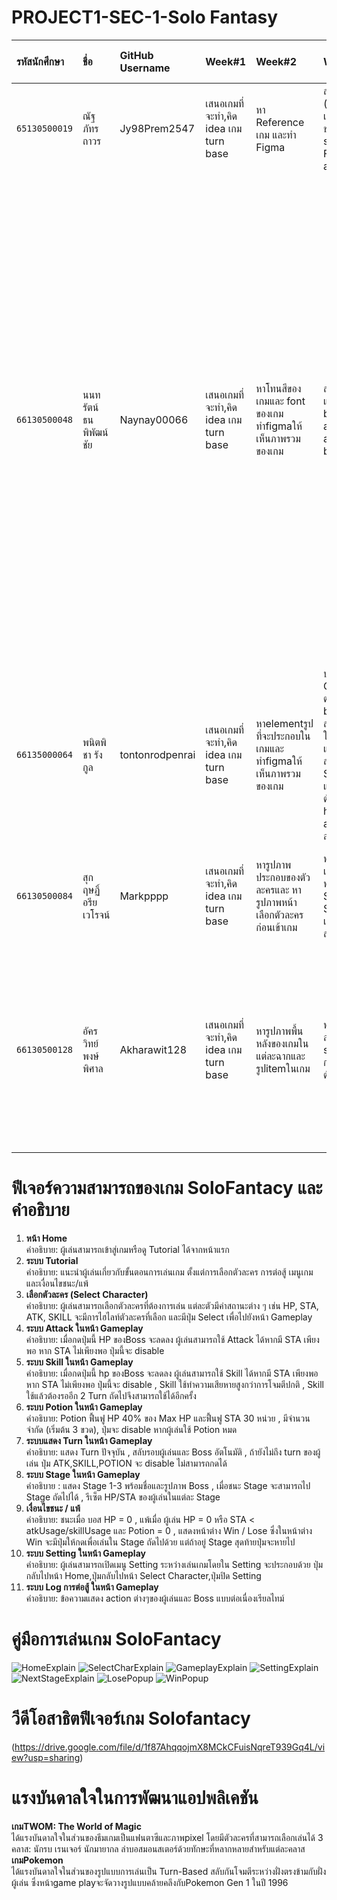 # PROJECT1-SEC-1-Solo Fantasy
| รหัสนักศึกษา    | ชื่อ               | GitHub Username | Week#1 | Week#2 | Week#3 | Week#4 | Week#5 | สัดส่วนการทำงาน |
| :---       	  | :---              | :---            | :--- | :---   | :---   | :---   | :---   | :--- |
| `65130500019` | ณัฐภัทร ถาวร        | Jy98Prem2547    | เสนอเกมที่จะทำ,คิด idea เกม turn base | หา Reference เกม และทำ Figma | สร้าง UI turn และ stage , เพิ่ม (logic เปลี่ยน turn และ stage , เปลี่ยน boss , reset hp และ sta ของ hero และ boss เวลาเปลี่ยน stage , เพิ่ม settimeout) ใน Function attackBoss และ attackHero | | เพิ่ม popup tutorial | 20%
| `66130500048` | นนทรัตน์ ธนพิพัฒน์ชัย | Naynay00066     | เสนอเกมที่จะทำ,คิด idea เกม turn base | หาโทนสีของเกมและ font ของเกม ทำfigmaให้เห็นภาพรวมของเกม | สร้าง UI หลอด hp สำหรับ boss และ hero , สร้าง UI attack button , สร้าง function attackBoss และใส่ logic boss attack hero กับ hero attack boss ทำให้หลอดเลือด hp ลด | ทำ v-bind เปลี่ยนรูปตัวละคร selectedCharacter ในหน้า gamePlay และ เปลี่ยนรูป Boss ตาม Stage | อธิบายรายการฟีเจอร์ความสามารถของแอปพลิเคชั่นใน README.md, เพิ่มคู่มือการใช้งานแอปพลิเคชันสำหรับผู้ใช้งานใน README.md, เพิ่มคลิปสาธิต features ของแอปพลิเคชันใน README.md , แก้bug function attackBoss และ skillBoss ว่าห้ามทำงานถ้า heroSta น้อยกว่า atkUsage และ skillUsage และทำให้ปุ่ม atk และ skill disable ถ้า heroSta น้อยกว่า atkUsage และ skillUsage , เพิ่มเงื่อนไข popup lose เมื่อ heroSta น้อยกว่า atkUsage และ skillUsage และจำนวน potion เท่ากับ 0 | 20%
| `66135000064` | พนิตพิชา รังกูล      | tontonrodpenrai | เสนอเกมที่จะทำ,คิด idea เกม turn base | หาelementรูปที่จะประกอบในเกมและ ทำfigmaให้เห็นภาพรวมของเกม | ปรับหน้าUI Start GameและSelect Character ต่อจากเพื่อน, เพิ่มตัวแปร bossCharacter เก็บข้อมูลบอส 3 สเตจ, ขยายตัวแปร characters ให้มี atkUsage, skillUsage, และ weakness ของตัวละคร, สร้าง UI แสดงค่า HP และ Stamina(selectedCharacter) และบอส (currentBoss), และเพิ่มตัวแปร heroSta กับ heroMaxSta สำหรับใช้ในฟังก์ชัน attackBoss() เพื่อตรวจสอบและลด Stamina เมื่อโจมตี | ทำให้แสดงdialog actionที่เกิดขึ้นของตัวละครและทำPopup Win/Lose ที่จะขึ้นก็ต่อเมื่อจบStageนั้นๆ เพิ่มfunction(goToNextStage, addLog, showNextLog) มีการรวมfunctionของการresetตัวละครมาอยู่ในfunction goToNextStage | แก้Popup winเมื่อชนะในstageสุดท้าย จะไม่แสดงปุ่มให้ไปstageต่อไปอีกและใส่iconเกม ปรับค่าatk,skill เพิ่มความสมดุลของเกม | 20%
| `66130500084` | สุกฤษฏิ์ อรียเวโรจน์   | Markpppp        | เสนอเกมที่จะทำ,คิด idea เกม turn base | หารูปภาพประกอบของตัวละครและ หารูปภาพหน้าเลือกตัวละครก่อนเข้าเกม | ทำส่วน State ของหน้า Setting, เขียนฟังก์ชันที่เกี่ยวข้องกับ Setting, ทำส่วนของโครงหน้าUi ของ Setting, ทำหน้าต่างป๊อปอัป Settings, เขียน css ของSetting เล็กน้อยเพื่อความสวยงาม และ ทำส่วนที่เกี่ยวข้องกับ Setting ทั้งหมด| ทำหน้าที่สร้างฟังก์ชันและการทำงานเกี่ยวกับPotionในการฟื้นฟูHPและSTA, ทำ Ui เกี่ยวกับ Potion ทำส่วนต่างๆที่เกี่ยวข้องทั้งหมดของ Potion | แก้ไขบัคที่เวลาผู้เล่นชนะครบ3ด่านแล้วย้อนกลับไปหน้าเลือกตัวละครใหม่จะทำให้ปุ่มสกิลมัน disable| 20%
| `66130500128` | อัครวิทย์ พงษ์พิศาล   | Akharawit128    | เสนอเกมที่จะทำ,คิด idea เกม turn base | หารูปภาพพื้นหลังของเกมในแต่ละฉากและรูปitemในเกม | ทำ LandingPage, หน้าเลือกตัวละคร, ทำ functionชื่อ selectedCharacter และเพิ่ม การตกแต่ง ui ต่างๆเช่น สีเวลาเลือกตัว เป็นต้น | ทำ fuction skillBoss | ช่วยเพื่อนแก้ bug function attackBoss และ skillBoss ว่าห้ามทำงานถ้า heroSta น้อยกว่า atkUsage และ skillUsage และทำให้ปุ่ม atk และ skill disable ถ้า heroSta น้อยกว่า atkUsage และ skillUsage  |20%


# ฟีเจอร์ความสามารถของเกม SoloFantacy และคำอธิบาย
1. **หน้า Home** <br>
คำอธิบาย: ผู้เล่นสามารถเข้าสู่เกมหรือดู Tutorial ได้จากหน้าแรก 
2. **ระบบ Tutorial** <br>
คำอธิบาย: แนะนำผู้เล่นเกี่ยวกับขั้นตอนการเล่นเกม ตั้งแต่การเลือกตัวละคร การต่อสู้ เมนูเกม และเงื่อนไขชนะ/แพ้
3. **เลือกตัวละคร (Select Character)** <br>
คำอธิบาย: ผู้เล่นสามารถเลือกตัวละครที่ต้องการเล่น แต่ละตัวมีค่าสถานะต่าง ๆ เช่น HP, STA, ATK, SKILL จะมีการไฮไลท์ตัวละครที่เลือก และมีปุ่ม Select เพื่อไปยังหน้า Gameplay
4. **ระบบ Attack ในหน้า Gameplay** <br>
คำอธิบาย: เมื่อกดปุ่มนี้ HP ของBoss จะลดลง ผู้เล่นสามารถใช้ Attack ได้หากมี STA เพียงพอ หาก STA ไม่เพียงพอ ปุ่มนี้จะ disable
5. **ระบบ Skill ในหน้า Gameplay** <br>
คำอธิบาย: เมื่อกดปุ่มนี้ hp ของBoss จะลดลง ผู้เล่นสามารถใช้ Skill ได้หากมี STA เพียงพอ หาก STA ไม่เพียงพอ ปุ่มนี้จะ disable , Skill ใช้ทำความเสียหายสูงกว่าการโจมตีปกติ , Skill ใช้แล้วต้องรออีก 2 Turn ถัดไปจึงสามารถใช้ได้อีกครั้ง
6. **ระบบ Potion ในหน้า Gameplay** <br>
คำอธิบาย: Potion ฟื้นฟู HP 40% ของ Max HP และฟื้นฟู STA 30 หน่วย , มีจำนวนจำกัด (เริ่มต้น 3 ขวด), ปุ่มจะ disable หากผู้เล่นใช้ Potion หมด
7. **ระบบแสดง Turn ในหน้า Gameplay** <br>
คำอธิบาย: แสดง Turn ปัจจุบัน , สลับรอบผู้เล่นและ Boss อัตโนมัติ , ถ้ายังไม่ถึง turn ของผู้เล่น ปุ่ม ATK,SKILL,POTION จะ disable ไม่สามารถกดได้
8. **ระบบ Stage ในหน้า Gameplay** <br>
คำอธิบาย : แสดง Stage 1-3 พร้อมชื่อและรูปภาพ Boss , เมื่อชนะ Stage จะสามารถไป Stage ถัดไปได้ , รีเซ็ต HP/STA ของผู้เล่นในแต่ละ Stage
9. **เงื่อนไขชนะ / แพ้** <br>
คำอธิบาย: ชนะเมื่อ บอส HP = 0 , แพ้เมื่อ ผู้เล่น HP = 0 หรือ STA < atkUsage/skillUsage และ Potion = 0 , แสดงหน้าต่าง Win / Lose ซึ่งในหน้าต่าง Win จะมีปุ่มให้กดเพื่อเล่นใน Stage ถัดไปด้วย แต่ถ้าอยู่ Stage สุดท้ายปุ่มจะหายไป 
10. **ระบบ Setting ในหน้า Gameplay** <br>
คำอธิบาย: ผู้เล่นสามารถเปิดเมนู Setting ระหว่างเล่นเกมโดยใน Setting จะประกอบด้วย ปุ่มกลับไปหน้า Home,ปุ่มกลับไปหน้า Select Character,ปุ่มปิด Setting
11. **ระบบ Log การต่อสู้ ในหน้า Gameplay** <br>
คำอธิบาย: ข้อความแสดง action ต่างๆของผู้เล่นและ Boss แบบต่อเนื่องเรียลไทม์

# คู่มือการเล่นเกม SoloFantacy
![HomeExplain](https://github.com/tontonrodpenrai/PROJECT1-SEC-1-SoloFantasy/blob/4809dbbc6efefdc7f8b283e3010e6f78f51d697b/public/images/tutorial/text.png)
![SelectCharExplain](https://github.com/tontonrodpenrai/PROJECT1-SEC-1-SoloFantasy/blob/4809dbbc6efefdc7f8b283e3010e6f78f51d697b/public/images/tutorial/selectCharacters.png)
![GameplayExplain](https://github.com/tontonrodpenrai/PROJECT1-SEC-1-SoloFantasy/blob/4809dbbc6efefdc7f8b283e3010e6f78f51d697b/public/images/tutorial/stage.png)
![SettingExplain](https://github.com/tontonrodpenrai/PROJECT1-SEC-1-SoloFantasy/blob/4809dbbc6efefdc7f8b283e3010e6f78f51d697b/public/images/tutorial/menu.png)
![NextStageExplain](https://github.com/tontonrodpenrai/PROJECT1-SEC-1-SoloFantasy/blob/4809dbbc6efefdc7f8b283e3010e6f78f51d697b/public/images/tutorial/nextStage.png)
![LosePopup](https://github.com/tontonrodpenrai/PROJECT1-SEC-1-SoloFantasy/blob/4809dbbc6efefdc7f8b283e3010e6f78f51d697b/public/images/tutorial/lose.png)
![WinPopup](https://github.com/tontonrodpenrai/PROJECT1-SEC-1-SoloFantasy/blob/4809dbbc6efefdc7f8b283e3010e6f78f51d697b/public/images/tutorial/win.png)

# วีดีโอสาธิตฟีเจอร์เกม Solofantacy
(https://drive.google.com/file/d/1f87AhqqojmX8MCkCFuisNqreT939Gq4L/view?usp=sharing)

# แรงบันดาลใจในการพัฒนาแอปพลิเคชัน
**เกมTWOM: The World of Magic** <br>
ได้แรงบันดาลใจในส่วนของธีมเกมเป็นแฟนตาซีและภาพpixel โดยมีตัวละครที่สามารถเลือกเล่นได้ 3 คลาส: นักรบ เรนเจอร์ นักมายากล ล่าบอสมอนสเตอร์ด้วยทักษะที่หลากหลายสำหรับแต่ละคลาส <br>
**เกมPokemon** <br>
ได้แรงบันดาลใจในส่วนของรูปแบบการเล่นเป็น Turn-Based สลับกันโจมตีระหว่างฝั่งตรงข้ามกับฝั่งผู้เล่น ซึ่งหน้าgame playจะจัดวางรูปแบบคล้ายคลึงกับPokemon Gen 1 ในปี 1996